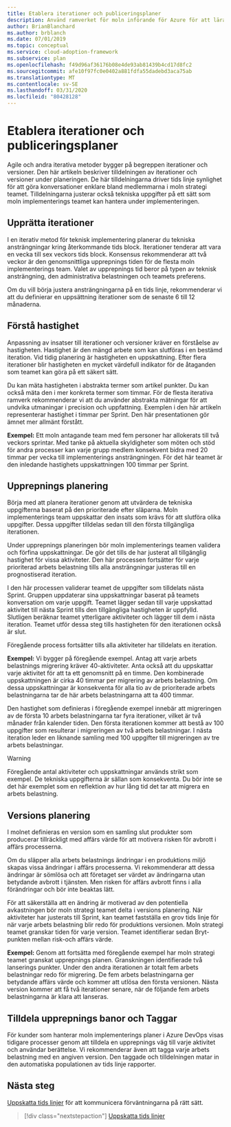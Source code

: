 ```yaml
---
title: Etablera iterationer och publiceringsplaner
description: Använd ramverket för moln införande för Azure för att lära dig hur du definierar iterationer och versions planer för att hjälpa dig att hantera din implementering.
author: BrianBlanchard
ms.author: brblanch
ms.date: 07/01/2019
ms.topic: conceptual
ms.service: cloud-adoption-framework
ms.subservice: plan
ms.openlocfilehash: f49d96af36176b08e4de93ab81439b4cd17d8fc2
ms.sourcegitcommit: afe10f97fc0e0402a881fdfa55dadebd3aca75ab
ms.translationtype: MT
ms.contentlocale: sv-SE
ms.lasthandoff: 03/31/2020
ms.locfileid: "80428128"
---
```

# <a name="establish-iterations-and-release-plans"></a>Etablera iterationer och publiceringsplaner

Agile och andra iterativa metoder bygger på begreppen iterationer och versioner. Den här artikeln beskriver tilldelningen av iterationer och versioner under planeringen. De här tilldelningarna driver tids linje synlighet för att göra konversationer enklare bland medlemmarna i moln strategi teamet. Tilldelningarna justerar också tekniska uppgifter på ett sätt som moln implementerings teamet kan hantera under implementeringen.

## <a name="establish-iterations"></a>Upprätta iterationer

I en iterativ metod för teknisk implementering planerar du tekniska ansträngningar kring återkommande tids block. Iterationer tenderar att vara en vecka till sex veckors tids block. Konsensus rekommenderar att två veckor är den genomsnittliga upprepnings tiden för de flesta moln implementerings team. Valet av upprepnings tid beror på typen av teknisk ansträngning, den administrativa belastningen och teamets preferens.

Om du vill börja justera ansträngningarna på en tids linje, rekommenderar vi att du definierar en uppsättning iterationer som de senaste 6 till 12 månaderna.

## <a name="understand-velocity"></a>Förstå hastighet

Anpassning av insatser till iterationer och versioner kräver en förståelse av hastigheten. Hastighet är den mängd arbete som kan slutföras i en bestämd iteration. Vid tidig planering är hastigheten en uppskattning. Efter flera iterationer blir hastigheten en mycket värdefull indikator för de åtaganden som teamet kan göra på ett säkert sätt.

Du kan mäta hastigheten i abstrakta termer som artikel punkter. Du kan också mäta den i mer konkreta termer som timmar. För de flesta iterativa ramverk rekommenderar vi att du använder abstrakta mätningar för att undvika utmaningar i precision och uppfattning. Exemplen i den här artikeln representerar hastighet i timmar per Sprint. Den här presentationen gör ämnet mer allmänt förstått.

**Exempel:** Ett moln antagande team med fem personer har allokerats till två veckors sprintar. Med tanke på aktuella skyldigheter som möten och stöd för andra processer kan varje grupp medlem konsekvent bidra med 20 timmar per vecka till implementerings ansträngningen. För det här teamet är den inledande hastighets uppskattningen 100 timmar per Sprint.

## <a name="iteration-planning"></a>Upprepnings planering

Börja med att planera iterationer genom att utvärdera de tekniska uppgifterna baserat på den prioriterade efter släparna. Moln implementerings team uppskattar den insats som krävs för att slutföra olika uppgifter. Dessa uppgifter tilldelas sedan till den första tillgängliga iterationen.

Under upprepnings planeringen bör moln implementerings teamen validera och förfina uppskattningar. De gör det tills de har justerat all tillgänglig hastighet för vissa aktiviteter. Den här processen fortsätter för varje prioriterad arbets belastning tills alla ansträngningar justeras till en prognostiserad iteration.

I den här processen validerar teamet de uppgifter som tilldelats nästa Sprint. Gruppen uppdaterar sina uppskattningar baserat på teamets konversation om varje uppgift. Teamet lägger sedan till varje uppskattad aktivitet till nästa Sprint tills den tillgängliga hastigheten är uppfylld. Slutligen beräknar teamet ytterligare aktiviteter och lägger till dem i nästa iteration. Teamet utför dessa steg tills hastigheten för den iterationen också är slut.

Föregående process fortsätter tills alla aktiviteter har tilldelats en iteration.

**Exempel:** Vi bygger på föregående exempel. Antag att varje arbets belastnings migrering kräver 40-aktiviteter. Anta också att du uppskattar varje aktivitet för att ta ett genomsnitt på en timme. Den kombinerade uppskattningen är cirka 40 timmar per migrering av arbets belastning. Om dessa uppskattningar är konsekventa för alla tio av de prioriterade arbets belastningarna tar de här arbets belastningarna att ta 400 timmar.

Den hastighet som definieras i föregående exempel innebär att migreringen av de första 10 arbets belastningarna tar fyra iterationer, vilket är två månader från kalender tiden. Den första iterationen kommer att bestå av 100 uppgifter som resulterar i migreringen av två arbets belastningar. I nästa iteration leder en liknande samling med 100 uppgifter till migreringen av tre arbets belastningar.

> [!WARNING]
> Föregående antal aktiviteter och uppskattningar används strikt som exempel. De tekniska uppgifterna är sällan som konsekventa. Du bör inte se det här exemplet som en reflektion av hur lång tid det tar att migrera en arbets belastning.

## <a name="release-planning"></a>Versions planering

I molnet definieras en version som en samling slut produkter som producerar tillräckligt med affärs värde för att motivera risken för avbrott i affärs processerna.

Om du släpper alla arbets belastnings ändringar i en produktions miljö skapas vissa ändringar i affärs processerna. Vi rekommenderar att dessa ändringar är sömlösa och att företaget ser värdet av ändringarna utan betydande avbrott i tjänsten. Men risken för affärs avbrott finns i alla förändringar och bör inte beaktas lätt.

För att säkerställa att en ändring är motiverad av den potentiella avkastningen bör moln strategi teamet delta i versions planering. När aktiviteter har justerats till Sprint, kan teamet fastställa en grov tids linje för när varje arbets belastning blir redo för produktions versionen. Moln strategi teamet granskar tiden för varje version. Teamet identifierar sedan Bryt-punkten mellan risk-och affärs värde.

**Exempel:** Genom att fortsätta med föregående exempel har moln strategi teamet granskat upprepnings planen. Granskningen identifierade två lanserings punkter. Under den andra iterationen är totalt fem arbets belastningar redo för migrering. De fem arbets belastningarna ger betydande affärs värde och kommer att utlösa den första versionen. Nästa version kommer att få två iterationer senare, när de följande fem arbets belastningarna är klara att lanseras.

## <a name="assign-iteration-paths-and-tags"></a>Tilldela upprepnings banor och Taggar

För kunder som hanterar moln implementerings planer i Azure DevOps visas tidigare processer genom att tilldela en upprepnings väg till varje aktivitet och användar berättelse. Vi rekommenderar även att tagga varje arbets belastning med en angiven version. Den taggade och tilldelningen matar in den automatiska populationen av tids linje rapporter.

## <a name="next-steps"></a>Nästa steg

[Uppskatta tids linjer](./timelines.md) för att kommunicera förväntningarna på rätt sätt.

> [!div class="nextstepaction"]
> [Uppskatta tids linjer](./timelines.md)
